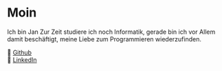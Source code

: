 # Moin
Ich bin Jan
Zur Zeit studiere ich noch Informatik, gerade bin ich vor Allem damit beschäftigt, meine Liebe zum Programmieren wiederzufinden.

**💾** [Github](https://github.com/JanEberlein)  
**💼** [LinkedIn](https://www.linkedin.com/in/jan-eberlein-964499220/)